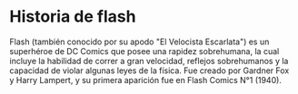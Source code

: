 # Historia de flash


Flash (también conocido por su apodo "El Velocista Escarlata") es un superhéroe de DC Comics que posee una rapidez sobrehumana, la cual incluye la habilidad de correr a gran velocidad, reflejos sobrehumanos y la capacidad de violar algunas leyes de la física. Fue creado por Gardner Fox y Harry Lampert, y su primera aparición fue en Flash Comics N°1 (1940).
